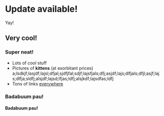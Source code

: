 # Update available!

Yay!

## Very cool!

### Super neat!

- Lots of *cool* stuff
- Pictures of **kittens** (at exorbitant prices) a;lsdkjf;lasjdf;lajsl;dfjal;sjdfjfal;sdjf;lajsfjals;dfj;asjdf;lajs;dlfjals;dfjl;asjf;lajs;dlfja;sldfj;alsjdf;lajsd;lfjas;ldfj;alsjkdf;lajsdfas;ldfj
- Tons of links [everywhere](https://google.com/)

### Badabuum pau!

#### Badabuum pau!

<!-- Render this using
cat test.md | pandoc -f markdown -t html -H update-notes.css -s -o test.html; open test.html
-->